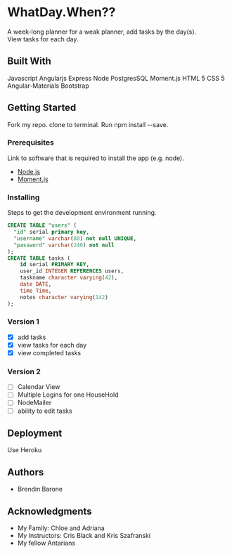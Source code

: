 # WhatDay.When??
A week-long planner for a weak planner, add tasks by the day(s).  
View tasks for each day.

## Built With
Javascript
Angularjs
Express
Node
PostgresSQL
Moment.js
HTML 5
CSS 5
Angular-Materials
Bootstrap

## Getting Started
Fork my repo.
clone to terminal.
Run npm install --save.

### Prerequisites

Link to software that is required to install the app (e.g. node).

- [Node.js](https://nodejs.org/en/)
- [Moment.js](https://momentjs.com/)

### Installing

Steps to get the development environment running.

```sql
CREATE TABLE "users" (
  "id" serial primary key,
  "username" varchar(80) not null UNIQUE,
  "password" varchar(240) not null
);
CREATE TABLE tasks (
    id serial PRIMARY KEY,
    user_id INTEGER REFERENCES users,
    taskname character varying(42),
    date DATE,
    time Time,
    notes character varying(142)
);
```

### Version 1
- [x] add tasks
- [x] view tasks for each day
- [x] view completed tasks

### Version 2
- [ ] Calendar View
- [ ] Multiple Logins for one HouseHold
- [ ] NodeMailer
- [ ] ability to edit tasks

## Deployment
Use Heroku

## Authors
* Brendin Barone

## Acknowledgments
* My Family: Chloe and Adriana
* My Instructors: Cris Black and Kris Szafranski
* My fellow Antarians
